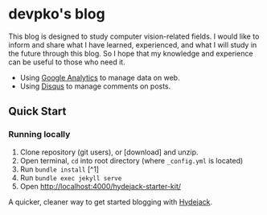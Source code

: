 # devpko's blog

This blog is designed to study computer vision-related fields. I would like to inform and share what I have learned, experienced, and what I will study in the future through this blog. So I hope that my knowledge and experience can be useful to those who need it. 
- Using [Google Analytics](https://analytics.google.com) to manage data on web.
- Using [Disqus](https://disqus.com/by/devpko/) to manage comments on posts.

## Quick Start
### Running locally
1. Clone repository (git users), or [download] and unzip.
2. Open terminal, `cd` into root directory (where `_config.yml` is located)
3. Run `bundle install` [^1]
4. Run `bundle exec jekyll serve`
5. Open <http://localhost:4000/hydejack-starter-kit/>

A quicker, cleaner way to get started blogging with [Hydejack](https://hydejack.com/).
